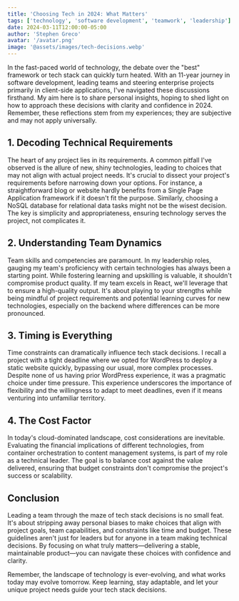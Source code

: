 ```yaml
---
title: 'Choosing Tech in 2024: What Matters'
tags: ['technology', 'software development', 'teamwork', 'leadership']
date: 2024-03-11T12:00:00-05:00
author: 'Stephen Greco'
avatar: '/avatar.png'
image: '@assets/images/tech-decisions.webp'
---
```


In the fast-paced world of technology, the debate over the "best" framework or tech stack can quickly turn heated. With an 11-year journey in software development, leading teams and steering enterprise projects primarily in client-side applications, I've navigated these discussions firsthand. My aim here is to share personal insights, hoping to shed light on how to approach these decisions with clarity and confidence in 2024. Remember, these reflections stem from my experiences; they are subjective and may not apply universally.

## 1. Decoding Technical Requirements

The heart of any project lies in its requirements. A common pitfall I've observed is the allure of new, shiny technologies, leading to choices that may not align with actual project needs. It's crucial to dissect your project's requirements before narrowing down your options. For instance, a straightforward blog or website hardly benefits from a Single Page Application framework if it doesn't fit the purpose. Similarly, choosing a NoSQL database for relational data tasks might not be the wisest decision. The key is simplicity and appropriateness, ensuring technology serves the project, not complicates it.

## 2. Understanding Team Dynamics

Team skills and competencies are paramount. In my leadership roles, gauging my team's proficiency with certain technologies has always been a starting point. While fostering learning and upskilling is valuable, it shouldn't compromise product quality. If my team excels in React, we'll leverage that to ensure a high-quality output. It's about playing to your strengths while being mindful of project requirements and potential learning curves for new technologies, especially on the backend where differences can be more pronounced.

## 3. Timing is Everything

Time constraints can dramatically influence tech stack decisions. I recall a project with a tight deadline where we opted for WordPress to deploy a static website quickly, bypassing our usual, more complex processes. Despite none of us having prior WordPress experience, it was a pragmatic choice under time pressure. This experience underscores the importance of flexibility and the willingness to adapt to meet deadlines, even if it means venturing into unfamiliar territory.

## 4. The Cost Factor

In today's cloud-dominated landscape, cost considerations are inevitable. Evaluating the financial implications of different technologies, from container orchestration to content management systems, is part of my role as a technical leader. The goal is to balance cost against the value delivered, ensuring that budget constraints don't compromise the project's success or scalability.

## Conclusion

Leading a team through the maze of tech stack decisions is no small feat. It's about stripping away personal biases to make choices that align with project goals, team capabilities, and constraints like time and budget. These guidelines aren't just for leaders but for anyone in a team making technical decisions. By focusing on what truly matters—delivering a stable, maintainable product—you can navigate these choices with confidence and clarity.

Remember, the landscape of technology is ever-evolving, and what works today may evolve tomorrow. Keep learning, stay adaptable, and let your unique project needs guide your tech stack decisions.

